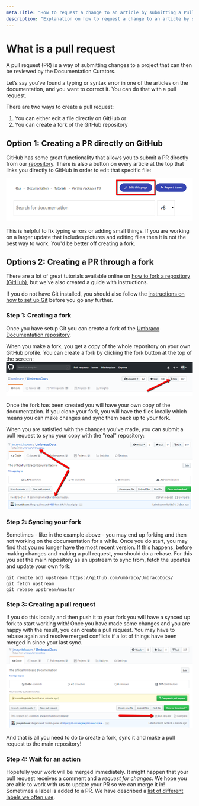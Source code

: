 ```yaml
---
meta.Title: "How to request a change to an article by submitting a Pull Request"
description: "Explanation on how to request a change to an article by submitting a Pull Request"
---
```


# What is a pull request

A pull request (PR) is a way of submitting changes to a project that can then be reviewed by the Documentation Curators.

Let’s say you’ve found a typing or syntax error in one of the articles on the documentation, and you want to correct it. You can do that with a pull request.

There are two ways to create a pull request:

1. You can either edit a file directly on GitHub or
2. You can create a fork of the GitHub repository

## Option 1: Creating a PR directly on GitHub

GitHub has some great functionality that allows you to submit a PR directly from our [repository](https://github.com/umbraco/UmbracoDocs/). There is also a button on every article at the top that links you directly to GitHub in order to edit that specific file:

![Our edit button](images/edit-this-page.png)

This is helpful to fix typing errors or adding small things. If you are working on a larger update that includes pictures and editing files then it is not the best way to work. You'd be better off creating a fork.

## Options 2: Creating a PR through a fork

There are a lot of great tutorials available online on [how to fork a repository (GitHub)](https://help.github.com/articles/fork-a-repo/), but we've also created a guide with instructions.

If you do not have Git installed, you should also follow the [instructions on how to set up Git](https://help.github.com/articles/set-up-git/) before you go any further.

### Step 1: Creating a fork

Once you have setup Git you can create a fork of the [Umbraco Documentation repository](https://github.com/umbraco/UmbracoDocs/).

When you make a fork, you get a copy of the whole repository on your own GitHub profile. You can create a fork by clicking the fork button at the top of the screen:
![Creating a fork](images/fork-repository.png)

Once the fork has been created you will have your own copy of the documentation. If you clone your fork, you will have the files locally which means you can make changes and sync them back up to your fork.

When you are satisfied with the changes you've made, you can submit a pull request to sync your copy with the "real" repository:
![Fork of documentation](images/example-of-fork.png)

### Step 2: Syncing your fork

Sometimes - like in the example above - you may end up forking and then not working on the documentation for a while. Once you do start, you may find that you no longer have the most recent version. If this happens, before making changes and making a pull request, you should do a rebase. For this you set the main repository as an upstream to sync from, fetch the updates and update your own fork:

```none
git remote add upstream https://github.com/umbraco/UmbracoDocs/
git fetch upstream
git rebase upstream/master
```

### Step 3: Creating a pull request

If you do this locally and then push it to your fork you will have a synced up fork to start working with! Once you have made some changes and you are happy with the result, you can create a pull request. You may have to rebase again and resolve merged conflicts if a lot of things have been merged in since your last sync.
![Creating a pull request](images/pull-request.png)

And that is all you need to do to create a fork, sync it and make a pull request to the main repository!

### Step 4: Wait for an action

Hopefully your work will be merged immediately.  It might happen that your pull request receives a comment and a *request for changes*. We hope you are able to work with us to update your PR so we can merge it in!
Sometimes a label is added to a PR.  We have described a [list of different labels we often use](../index.md#labels).
